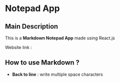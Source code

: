 # Notepad App

## Main Description

This is a **Markdown Notepad App** made using React.js

Website link :

## How to use Markdown ?

- **Back to line** : write multiple space characters
